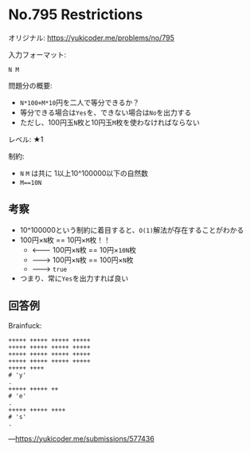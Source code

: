 # No.795 Restrictions
オリジナル: https://yukicoder.me/problems/no/795

入力フォーマット:
```
N M
```

問題分の概要: 
* `N*100+M*10`円を二人で等分できるか？
* 等分できる場合は`Yes`を、できない場合は`No`を出力する
* ただし、100円玉`N`枚と10円玉`M`枚を使わなければならない

レベル: ★1

制約:
* `N` `M` は共に 1以上10^100000以下の自然数
* `M==10N`
## 考察
* 10^100000という制約に着目すると、`O(1)`解法が存在することがわかる
* 100円×`N`枚 == 10円×`M`枚！！
  * &lt;--- 100円×`N`枚 == 10円×`10N`枚
  * ---&gt; 100円×`N`枚 == 100円×`N`枚
  * ---&gt; `true`
* つまり、常に`Yes`を出力すれば良い

## 回答例
Brainfuck:
```bf
+++++ +++++ +++++ +++++ 
+++++ +++++ +++++ +++++ 
+++++ +++++ +++++ +++++ 
+++++ +++++ +++++ +++++ 
+++++ ++++
# 'y'
.
+++++ +++++ ++
# 'e'
.
+++++ +++++ ++++
# 's'
.
```
&mdash;https://yukicoder.me/submissions/577436
